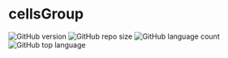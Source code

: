 # cellsGroup

![GitHub version](https://img.shields.io/badge/version-v1.0-green)
![GitHub repo size](https://img.shields.io/github/repo-size/FabianoSouzaPereira/cellsGroup?color=blue)
![GitHub language count](https://img.shields.io/github/languages/count/FabianoSouzaPereira/cellsGroup?color=red)
![GitHub top language](https://img.shields.io/github/languages/top/FabianoSouzaPereira/cellsGroup?color=green)</br>
